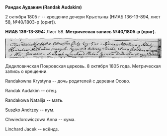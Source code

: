 **Рандак Аудаким (Randak Audakim)**

2 октября 1805 г -- крещение дочери Крыстыны (НИАБ 136-13-894, лист 58,
№40/1803-р (ориг)).

**НИАБ 136-13-894:** Лист 58. **Метрическая запись №40/1805-р (ориг).**

![](./media/c610b5bf64192baf2605886af85f1391b99869de.png)

Дедиловичская Покровская церковь. 8 октября 1805 года. Метрическая
запись о крещении.

Randakowna Krystyna -- дочь родителей с деревни Осовo.

Randak Audakim -- отец.

Randakowa Natalija -- мать.

Suszko Andrzey -- кум.

Chwiedorowiczowa Anna -- кума.

Linchard Jacek -- ксёндз.
